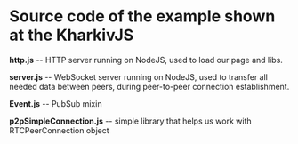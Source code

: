 Source code of the example shown at the KharkivJS
=================================================


**http.js** -- HTTP server running on NodeJS, used to load our page and libs.

**server.js** -- WebSocket server running on NodeJS, used to transfer all needed data between peers, during peer-to-peer connection establishment.

**Event.js** -- PubSub mixin

**p2pSimpleConnection.js** -- simple library that helps us work with RTCPeerConnection object
